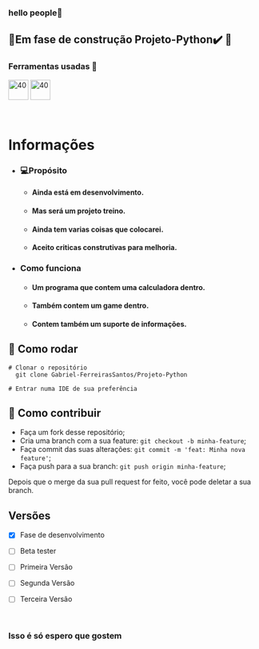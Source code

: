 ### hello people👋

## 🚧Em fase de construção Projeto-Python✔️ 🚧

###  Ferramentas usadas 📓
  
<img src="https://icons.iconarchive.com/icons/papirus-team/papirus-apps/48/python-icon.png" alt="40" width="40" height="40" style="max - width:100%;"></img>
<img src="https://user-images.githubusercontent.com/674621/71187801-14e60a80-2280-11ea-94c9-e56576f76baf.png" alt="40" width="40" height="40" style="max - width:100%;"></img> <br>
    
<br>


# Informações
* ### 💻Propósito 
    * #### Ainda está em desenvolvimento.
    * #### Mas será um projeto treino.
    * #### Ainda tem varias coisas que colocarei.
    * #### Aceito criticas construtivas para melhoria.


* ### Como funciona
    * #### Um programa que contem uma calculadora dentro.
    * #### Também contem um game dentro.
    * #### Contem também um suporte de informações. 
    

## 👷 Como rodar  
```
# Clonar o repositório
  git clone Gabriel-FerreirasSantos/Projeto-Python
  
# Entrar numa IDE de sua preferência
```

## 🤔 Como contribuir
* Faça um fork desse repositório;
* Cria uma branch com a sua feature: `git checkout -b minha-feature`;
* Faça commit das suas alterações: `git commit -m 'feat: Minha nova feature'`; 
* Faça push para a sua branch: `git push origin minha-feature`;

Depois que o merge da sua pull request for feito, você pode deletar a sua branch.

## Versões

- [x] Fase de desenvolvimento
- [ ] Beta tester
- [ ] Primeira Versão
- [ ] Segunda Versão
- [ ] Terceira Versão

    <br>

### Isso é só espero que gostem    
